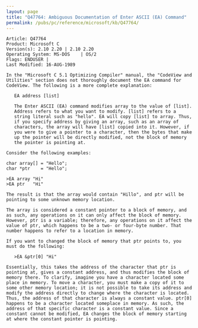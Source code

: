 ```yaml
---
layout: page
title: "Q47764: Ambiguous Documentation of Enter ASCII (EA) Command"
permalink: /pubs/pc/reference/microsoft/kb/Q47764/
---
```


	Article: Q47764
	Product: Microsoft C
	Version(s): 2.10 2.20 | 2.10 2.20
	Operating System: MS-DOS    | OS/2
	Flags: ENDUSER |
	Last Modified: 16-AUG-1989
	
	In the "Microsoft C 5.1 Optimizing Compiler" manual, the "CodeView and
	Utilities" section does not thoroughly document the EA command for
	CodeView. The following is a more complete explanation:
	
	   EA address [list]
	
	   The Enter ASCII (EA) command modifies array to the value of [list].
	   Address refers to what you want to modify. [list] refers to a
	   string literal such as "hello". EA will copy [list] to array. Thus,
	   if you specify address by giving an array, such as an array of
	   characters, the array will have [list] copied into it. However, if
	   you were to give a pointer to a character, then the bytes that make
	   up the pointer will be directly modified, not the block of memory
	   the pointer is pointing at.
	
	Consider the following examples:
	
	char array[] = "Hello";
	char *ptr    = "Hello";
	
	>EA array "Hi"
	>EA ptr   "Hi"
	
	The result is that the array would contain "Hillo", and ptr will be
	pointing to some unknown memory location.
	
	The array is considered a constant pointer to a block of memory, and
	as such, any operations on it can only affect the block of memory.
	However, ptr is a variable; therefore, any operations on it affect the
	value of ptr, which happens to be a two- or four-byte number. That
	number happens to refer to a location in memory.
	
	If you want to changed the block of memory that ptr points to, you
	must do the following:
	
	   >EA &ptr[0] "Hi"
	
	Essentially, this takes the address of the character that ptr is
	pointing at, gives a constant address, and thus modifies the block of
	memory there. To clarify, imagine you have a character located some
	place in memory. To move a character, you must make a copy of it to
	some other memory location; it is not possible to take its address and
	modify the address directly to change where the character is located.
	Thus, the address of that character is always a constant value. ptr[0]
	happens to be a character located someplace in memory. As such, the
	address of that specific character is a constant value. Since a
	constant cannot be modified, EA changes the block of memory starting
	at where the constant pointer is pointing.
